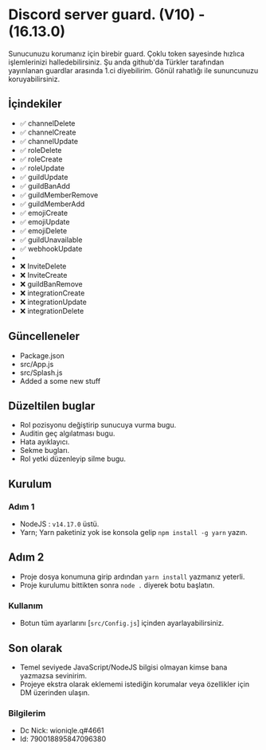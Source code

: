 # Discord server guard. (V10) - (16.13.0)

Sunucunuzu korumanız için birebir guard. Çoklu token sayesinde hızlıca işlemlerinizi halledebilirsiniz. Şu anda github'da Türkler tarafından yayınlanan guardlar arasında 1.ci diyebilirim. Gönül rahatlığı ile sununcunuzu koruyabilirsiniz.

## İçindekiler

 - ✅ channelDelete
 - ✅ channelCreate
 - ✅ channelUpdate
 - ✅ roleDelete
 - ✅ roleCreate
 - ✅ roleUpdate
 - ✅ guildUpdate
 - ✅ guildBanAdd
 - ✅ guildMemberRemove
 - ✅ guildMemberAdd
 - ✅ emojiCreate
 - ✅ emojiUpdate
 - ✅ emojiDelete
 - ✅ guildUnavailable
 - ✅ webhookUpdate
 - 
 - ❌ InviteDelete
 - ❌ InviteCreate
 - ❌ guildBanRemove
 - ❌ integrationCreate
 - ❌ integrationUpdate
 - ❌ integrationDelete
 
## Güncelleneler
 - Package.json
 - src/App.js
 - src/Splash.js
 - Added a some new stuff

## Düzeltilen buglar
 - Rol pozisyonu değiştirip sunucuya vurma bugu.
 - Auditin geç algılatması bugu.
 - Hata ayıklayıcı.
 - Sekme bugları.
 - Rol yetki düzenleyip silme bugu.

## Kurulum
 
### Adım 1
- NodeJS : `v14.17.0` üstü.
- Yarn; Yarn paketiniz yok ise konsola gelip `npm install -g yarn` yazın.

## Adım 2
- Proje dosya konumuna girip ardından `yarn install` yazmanız yeterli.
- Proje kurulumu bittikten sonra `node .` diyerek botu başlatın.

### Kullanım

- Botun tüm ayarlarını [`src/Config.js`] içinden ayarlayabilirsiniz.

## Son olarak
- Temel seviyede JavaScript/NodeJS bilgisi olmayan kimse bana yazmazsa sevinirim.
- Projeye ekstra olarak eklememi istediğin korumalar veya özellikler için DM üzerinden ulaşın.


### Bilgilerim
- Dc Nick: wioniqle.q#4661
- Id: 790018895847096380
